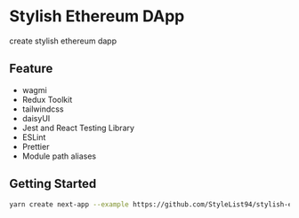 # Stylish Ethereum DApp

create stylish ethereum dapp

## Feature

- wagmi
- Redux Toolkit
- tailwindcss
- daisyUI
- Jest and React Testing Library
- ESLint
- Prettier
- Module path aliases

## Getting Started

```bash
yarn create next-app --example https://github.com/StyleList94/stylish-ethereum-dapp
```
